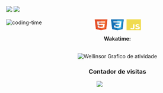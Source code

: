 <div >
  <img height="180em" src="https://github-readme-stats.vercel.app/api?username=Wellinsor&show_icons=true&theme=dark-gatsby&include_all_commits=true&count_private=true"/>
  <img height="180em" src="https://github-readme-stats.vercel.app/api/top-langs/?username=Wellinsor&layout=compact&langs_count=16&theme=dark-gats"/>
</div>
   
<div  align="center"> 
  <div style="display: inline_block"><br>
    <img align="left" height="150" alt="coding-time" src="code.gif">
    <img align="center" height="30" width="40" alt="html-icon" src="https://raw.githubusercontent.com/devicons/devicon/master/icons/html5/html5-original.svg">
    <img align="center" height="30" width="40" alt="css-icon" src="https://raw.githubusercontent.com/devicons/devicon/master/icons/css3/css3-original.svg">
    <img align="center" height="30" width="40" alt="js-icon"  src="https://raw.githubusercontent.com/devicons/devicon/master/icons/javascript/javascript-plain.svg">

  <b>Wakatime:</b>
  <div>
   
  </div>
  


</br>
<div>
   <img alt="Wellinsor Grafico de atividade" src="https://github-readme-activity-graph-red.vercel.app/graph?username=Wellinsor&theme=merko&hide_border=true" />
</div>

### Contador de visitas
<div style="display: flex; justify-content: center; align-items: center;">
  <img src="https://profile-counter.glitch.me/Wellinsor/count.svg" />
</div>

</br>
   </div>
 
 
